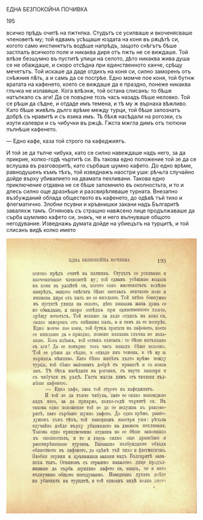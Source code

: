 ﻿ЕДНА БЕЗПОКОЙНА ПОЧИВКА

195

всичко прѣдъ очитѣ на пжтнпка. Студътъ се усилваше и вкоченясваше членоветѣ му; той едвамъ усѣщаше юздата на коня въ рѫцѣтѣ си, когото само инстинктътъ водѣше напрѣдъ, защото снѣгътъ бѣше застлалъ всичкото поле и никаква диря отъ пжть не се виждаше. Той влѣзе безшумно въ пуститѣ улици на селото, дѣто никаква жива душа се не обаждаше, и скоро отсѣдна при единственното ханче, срѣщу мечетътъ. Той искаше да даде отдихъ на коня си, силно заморенъ отъ снѣжния п&ть, а и самъ да се посгрѣе. Едно момче пое коня, той бутнж вратата на кафенето, което се виждаше да е праздно, понеже никаква глъчка не излавяше. Кога влѣзнж, той остана слисанъ: то бѣше натъпкапо съ аги! Да се повърне тозъ часъ назадъ бѣше неловко. Той се рѣши да сѣдне, и отдаде имъ темена, и тѣ му ж върнаха вѣжливо. Като бѣше живѣлъ дълго врѣме между турци, той бѣше запознатъ добрѣ съ нравитѣ и съ язика имъ. Тѣ бѣхѫ насѣдали на рогозки, съ изути калеври и съ чибучки въ ржцѣ. Гжста мжгла димъ отъ тютюни пълнѣше кафенето.

— Едно кафе, каза той строго па кафеджиятъ.

И той зе да тъпче чибука, като се силно навеждаше надъ него, за да прикрие, колко-годѣ чъртитѣ си. Въ такова едно положение той зе да се вслушва въ разговоритѣ, като сърбаше шумно кафето. До едно врѣме, равнодушенъ къмъ тѣхъ, той изведнажъ наостри уши: рѣчьта случайно дойде върху убивапието на двамата пехливани. Такова едно приключение отдавна не се бѣше запомнило въ околностьта, и то и дпесь силно още дразнѣше и разсвирѣпяваше турната. Внезапно възбужданий облада обществото въ кафенето, до одѣвѣ тъй тихо и флегматично. Злобни псувни и кръвнишки закани надъ Българитѣ заваляхж тамъ. Огняновъ съ страшно навѫсено лице продължаваше да сърба шумливо кафето си, знакъ, че и него вълнуваше общото негодувание. Изведнажь думата дойде на убиецътъ на турцитѣ, и той слисанъ видѣ колко името

![original](images/220.jpg)

